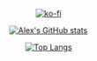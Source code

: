 <div align="center">

[![ko-fi](https://ko-fi.com/img/githubbutton_sm.svg)](https://ko-fi.com/I3I5GFKAS)

[![Alex's GitHub stats](https://github-readme-stats.vercel.app/api?username=ale32bit)](https://github.com/Ale32bit)
  
[![Top Langs](https://github-readme-stats.vercel.app/api/top-langs/?username=ale32bit&layout=compact)](https://github.com/Ale32bit)
  
</div>
<!--
**Ale32bit/Ale32bit** is a ✨ _special_ ✨ repository because its `README.md` (this file) appears on your GitHub profile.

Here are some ideas to get you started:

- 🔭 I’m currently working on ...
- 🌱 I’m currently learning ...
- 👯 I’m looking to collaborate on ...
- 🤔 I’m looking for help with ...
- 💬 Ask me about ...
- 📫 How to reach me: ...
- 😄 Pronouns: ...
- ⚡ Fun fact: ...
-->
